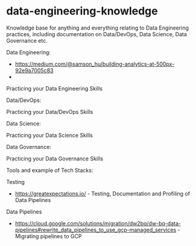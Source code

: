 # data-engineering-knowledge
Knowledge base for anything and everything relating to Data Engineering practices, including documentation on Data/DevOps, Data Science, Data Governance etc.


Data Engineering:
* https://medium.com/@samson_hu/building-analytics-at-500px-92e9a7005c83
* 

Practicing your Data Engineering Skills

Data/DevOps:

Practicing your Data/DevOps Skills

Data Science:

Practicing your Data Science Skills

Data Governance:

Practicing your Data Governance Skills

Tools and example of Tech Stacks:

Testing
* https://greatexpectations.io/ - Testing, Documentation and Profiling of Data Pipelines

Data Pipelines
* https://cloud.google.com/solutions/migration/dw2bq/dw-bq-data-pipelines#rewrite_data_pipelines_to_use_gcp-managed_services - Migrating pipelines to GCP
